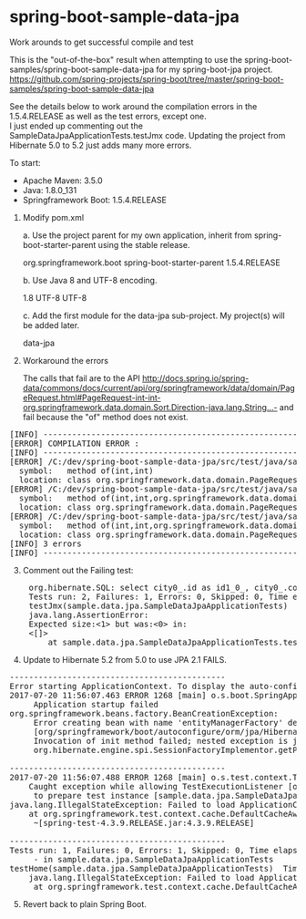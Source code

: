 # spring-boot-sample-data-jpa
Work arounds to get successful compile and test

This is the "out-of-the-box" result when attempting to use the spring-boot-samples/spring-boot-sample-data-jpa for my spring-boot-jpa project.
https://github.com/spring-projects/spring-boot/tree/master/spring-boot-samples/spring-boot-sample-data-jpa

See the details below to work around the compilation errors in the 1.5.4.RELEASE as well as the test errors, except one.  
I just ended up commenting out the SampleDataJpaApplicationTests.testJmx code.
Updating the project from Hibernate 5.0 to 5.2 just adds many more errors.

To start: 
* Apache Maven: 3.5.0
* Java: 1.8.0_131
* Springframework Boot: 1.5.4.RELEASE

1. Modify pom.xml

   a. Use the project parent for my own application, inherit from spring-boot-starter-parent using the stable release.

	<parent>
		<!-- Your own application should inherit from spring-boot-starter-parent -->
		<groupId>org.springframework.boot</groupId>
		<artifactId>spring-boot-starter-parent</artifactId>
		<version>1.5.4.RELEASE</version>
	</parent>

   b. Use Java 8 and UTF-8 encoding.

	<properties>
		<java.version>1.8</java.version>
		<project.build.sourceEncoding>UTF-8</project.build.sourceEncoding>
		<project.reporting.outputEncoding>UTF-8</project.reporting.outputEncoding>
	</properties>

	c. Add the first module for the data-jpa sub-project.  My project(s) will be added later.

	<modules>
		<module>data-jpa</module>
	</modules>
  
2. Workaround the errors

	The calls that fail are to the API http://docs.spring.io/spring-data/commons/docs/current/api/org/springframework/data/domain/PageRequest.html#PageRequest-int-int-org.springframework.data.domain.Sort.Direction-java.lang.String...-
	and fail because the "of" method does not exist. 
<pre>
[INFO] -------------------------------------------------------------
[ERROR] COMPILATION ERROR :
[INFO] -------------------------------------------------------------
[ERROR] /C:/dev/spring-boot-sample-data-jpa/src/test/java/sample/data/jpa/service/CityRepositoryIntegrationTests.java:[45,72] cannot find symbol
  symbol:   method of(int,int)
  location: class org.springframework.data.domain.PageRequest
[ERROR] /C:/dev/spring-boot-sample-data-jpa/src/test/java/sample/data/jpa/service/HotelRepositoryIntegrationTests.java:[54,53] cannot find symbol
  symbol:   method of(int,int,org.springframework.data.domain.Sort.Direction,java.lang.String)
  location: class org.springframework.data.domain.PageRequest
[ERROR] /C:/dev/spring-boot-sample-data-jpa/src/test/java/sample/data/jpa/service/HotelRepositoryIntegrationTests.java:[58,44] cannot find symbol
  symbol:   method of(int,int,org.springframework.data.domain.Sort.Direction,java.lang.String)
  location: class org.springframework.data.domain.PageRequest
[INFO] 3 errors
[INFO] -------------------------------------------------------------
</pre>
3. Comment out the Failing test:
<pre>
	org.hibernate.SQL: select city0_.id as id1_0_, city0_.country as country2_0_, city0_.map as map3_0_, city0_.name as name4_0_, city0_.state as state5_0_ from city city0_ where upper(city0_.name)=upper(?) and upper(city0_.country)=upper(?)
	Tests run: 2, Failures: 1, Errors: 0, Skipped: 0, Time elapsed: 15.486 sec <<< FAILURE! - in sample.data.jpa.SampleDataJpaApplicationTests
	testJmx(sample.data.jpa.SampleDataJpaApplicationTests)  Time elapsed: 0.36 sec  <<< FAILURE!
	java.lang.AssertionError:
	Expected size:<1> but was:<0> in:
	<[]>
        at sample.data.jpa.SampleDataJpaApplicationTests.testJmx(SampleDataJpaApplicationTests.java:77)
</pre>
4. Update to Hibernate 5.2 from 5.0 to use JPA 2.1 FAILS.
<pre>
---------------------------------------------
Error starting ApplicationContext. To display the auto-configuration report re-run your application with 'debug' enabled.
2017-07-20 11:56:07.463 ERROR 1268 [main] o.s.boot.SpringApplication:
	 Application startup failed
org.springframework.beans.factory.BeanCreationException:
	 Error creating bean with name 'entityManagerFactory' defined in class path resource
	 [org/springframework/boot/autoconfigure/orm/jpa/HibernateJpaAutoConfiguration.class]:
	 Invocation of init method failed; nested exception is java.lang.NoSuchMethodError:
	 org.hibernate.engine.spi.SessionFactoryImplementor.getProperties()Ljava/util/Properties;

---------------------------------------------
2017-07-20 11:56:07.488 ERROR 1268 [main] o.s.test.context.TestContextManager:
	Caught exception while allowing TestExecutionListener [org.springframework.test.context.web.ServletTestExecutionListener@2ddc8ecb]
	 to prepare test instance [sample.data.jpa.SampleDataJpaApplicationTests@44f0ff2b]
java.lang.IllegalStateException: Failed to load ApplicationContext
	at org.springframework.test.context.cache.DefaultCacheAwareContextLoaderDelegate.loadContext(DefaultCacheAwareContextLoaderDelegate.java:124)
	 ~[spring-test-4.3.9.RELEASE.jar:4.3.9.RELEASE]

---------------------------------------------
Tests run: 1, Failures: 0, Errors: 1, Skipped: 0, Time elapsed: 17.078 sec <<< FAILURE!
	 - in sample.data.jpa.SampleDataJpaApplicationTests
testHome(sample.data.jpa.SampleDataJpaApplicationTests)  Time elapsed: 0.011 sec  <<< ERROR!
	java.lang.IllegalStateException: Failed to load ApplicationContext
	 at org.springframework.test.context.cache.DefaultCacheAwareContextLoaderDelegate.loadContext(DefaultCacheAwareContextLoaderDelegate.java:124)
</pre>

5. Revert back to plain Spring Boot.
